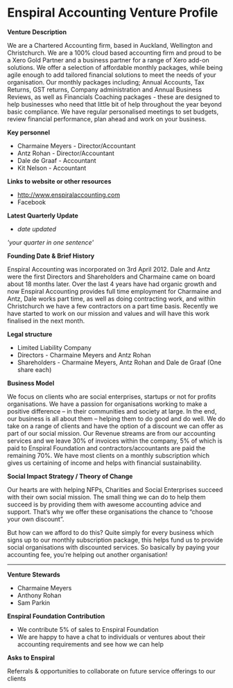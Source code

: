 # Enspiral Accounting Venture Profile

**Venture Description**

We are a Chartered Accounting firm, based in Auckland, Wellington and Christchurch. We are a 100% cloud based accounting firm and proud to be a Xero Gold Partner and a business partner for a range of Xero add-on solutions. We offer a selection of affordable monthly packages, while being agile enough to add tailored financial solutions to meet the needs of your organisation. Our monthly packages including; Annual Accounts, Tax Returns, GST returns, Company administration and Annual Business Reviews, as well as Financials Coaching packages - these are designed to help businesses who need that little bit of help throughout the year beyond basic compliance.  We have regular personalised meetings to set budgets, review financial performance, plan ahead and work on your business.

**Key personnel**

* Charmaine Meyers - Director/Accountant
* Antz Rohan - Director/Accountant
* Dale de Graaf - Accountant
* Kit Nelson - Accountant


**Links to website or other resources**

* http://www.enspiralaccounting.com
* Facebook 


**Latest Quarterly Update**

* *date updated*

*'your quarter in one sentence'*

**Founding Date & Brief History**

Enspiral Accounting was incorporated on 3rd April 2012. Dale and Antz were the first Directors and Shareholders and Charmaine came on board about 18 months later. Over the last 4 years have had organic growth and now Enspiral Accounting provides full time employment for Charmaine and Antz, Dale works part time, as well as doing contracting work, and within Christchurch we have a few contractors on a part time basis. Recently we have started to work on our mission and values and will have this work finalised in the next month. 

**Legal structure**

* Limited Liability Company
* Directors - Charmaine Meyers and Antz Rohan
* Shareholders - Charmaine Meyers, Antz Rohan and Dale de Graaf (One share each)

**Business Model**

We focus on clients who are social enterprises, startups or not for profits organisations.
We have a passion for organisations working to make a positive difference – in their communities and society at large. In the end, our business is all about them – helping them to do good and do well. We do take on a range of clients and have the  option of a discount we can offer as part of our social mission. Our Revenue streams are from our accounting services and we leave 30% of invoices within the company, 5% of which is paid to Enspiral Foundation and contractors/accountants are paid the remaining 70%. We have most clients on a monthly subscription which gives us certaining of income and helps with financial sustainability. 


**Social Impact Strategy / Theory of Change**

Our hearts are with helping NFPs, Charities and Social Enterprises succeed with their own social mission. The small thing we can do to help them succeed is by providing them with awesome accounting advice and support. That’s why we offer these organisations the chance to “choose your own discount”.

But how can we afford to do this? Quite simply for every business which signs up to our monthly subscription package, this helps fund us to provide social organisations with discounted services. So basically by paying your accounting fee, you’re helping out another organisation!


---

**Venture Stewards** 

* Charmaine Meyers
* Anthony Rohan
* Sam Parkin

**Enspiral Foundation Contribution**

* We contribute 5% of sales to Enspiral Foundation
* We are happy to have a chat to individuals or ventures about their accounting requirements and see how we can help
 

**Asks to Enspiral**

Referrals & opportunities to collaborate on future service offerings to our clients



